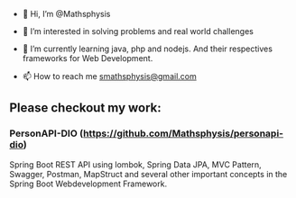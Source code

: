- 👋 Hi, I’m @Mathsphysis
- 👀 I’m interested in solving problems and real world challenges
- 🌱 I’m currently learning java, php and nodejs. And their respectives frameworks for Web Development.

- 📫 How to reach me smathsphysis@gmail.com

## Please checkout my work:

### PersonAPI-DIO (https://github.com/Mathsphysis/personapi-dio)
Spring Boot REST API using lombok, Spring Data JPA, MVC Pattern, Swagger, Postman, MapStruct and several other important concepts in the Spring Boot Webdevelopment Framework.

<!---
Mathsphysis/Mathsphysis is a ✨ special ✨ repository because its `README.md` (this file) appears on your GitHub profile.
You can click the Preview link to take a look at your changes.
--->
